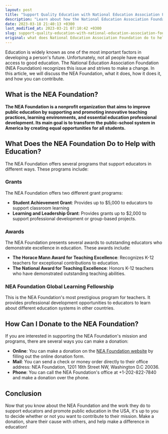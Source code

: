 ```yaml
---
layout: post
title: "Support Quality Education with National Education Association Foundation: Ways to Donate"
description: "Learn about how the National Education Association Foundation helps improve education through charitable donations and funding, and find out how you can make a difference with your own contribution."
date: 2023-03-18 21:40:13 +0300
last_modified_at: 2023-03-21 07:10:42 +0300
slug: support-quality-education-with-national-education-association-foundation-ways-to-donate
original: what does National Education Association Foundation do to help with education as a charity, how do they do it, how can i donate?
---
```

Education is widely known as one of the most important factors in developing a person's future. Unfortunately, not all people have equal access to good education. The National Education Association Foundation (NEA Foundation) recognizes this issue and strives to make a change. In this article, we will discuss the NEA Foundation, what it does, how it does it, and how you can contribute.

## What is the NEA Foundation?

**The NEA Foundation is a nonprofit organization that aims to improve public education by supporting and promoting innovative teaching practices, learning environments, and essential education professional development. Its main goal is to transform the public-school system in America by creating equal opportunities for all students.**

## What Does the NEA Foundation Do to Help with Education?

The NEA Foundation offers several programs that support educators in different ways. These programs include:

### Grants

The NEA Foundation offers two different grant programs:

* **Student Achievement Grant**: Provides up to $5,000 to educators to support classroom learning
* **Learning and Leadership Grant**: Provides grants up to $2,000 to support professional development or group-based projects.

### Awards

The NEA Foundation presents several awards to outstanding educators who demonstrate excellence in education. These awards include:

* **The Horace Mann Award for Teaching Excellence**: Recognizes K-12 teachers for exceptional contributions to education.
* **The National Award for Teaching Excellence**: Honors K-12 teachers who have demonstrated outstanding teaching abilities.

### NEA Foundation Global Learning Fellowship

This is the NEA Foundation's most prestigious program for teachers. It provides professional development opportunities to educators to learn about different education systems in other countries.

## How Can I Donate to the NEA Foundation?

If you are interested in supporting the NEA Foundation's mission and programs, there are several ways you can make a donation:

* **Online**: You can make a donation on the [NEA Foundation website](https://www.neafoundation.org/) by filling out the online donation form.
* **Mail**: You can send a check or money order directly to their office address: NEA Foundation, 1201 16th Street NW, Washington D.C 20036.
* **Phone**: You can call the NEA Foundation's office at +1-202-822-7840 and make a donation over the phone.

## Conclusion

Now that you know about the NEA Foundation and the work they do to support educators and promote public education in the USA, it's up to you to decide whether or not you want to contribute to their mission. Make a donation, share their cause with others, and help make a difference in education!